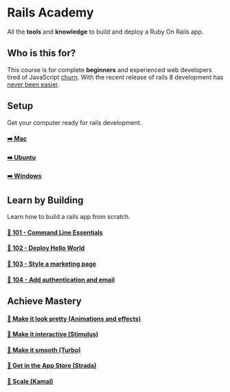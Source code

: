 # Rails Academy

All the **tools** and **knowledge** to build and deploy a Ruby On Rails app.

## Who is this for?

This course is for complete **beginners** and experienced web developers tired of JavaScript [churn](https://www.abeautifulsite.net/posts/thoughts-on-framework-churn/). With the recent release of rails 8 development has [never been easier](https://www.youtube.com/watch?v=-cEn_83zRFw).

## Setup

Get your computer ready for rails development.

#### [:arrow_right: Mac](mac/README.md)

#### [:arrow_right: Ubuntu](ubuntu/README.md)

#### [:arrow_right: Windows](win/README.md)

## Learn by Building

Learn how to build a rails app from scratch.

#### [:green_book: 101 - Command Line Essentials](https://github.com/justintanner/ra-101)

#### [:green_book: 102 - Deploy Hello World](https://github.com/justintanner/ra-102)

#### [:green_book: 103 - Style a marketing page](https://github.com/justintanner/ra-103)

#### [:green_book: 104 - Add authentication and email](https://github.com/justintanner/ra-104)

## Achieve Mastery

#### [:open_book: Make it look pretty (Animations and effects)]()

#### [:open_book: Make it interactive (Stimulus)]()

#### [:open_book: Make it smooth (Turbo)]()

#### [:open_book: Get in the App Store (Strada)]()

#### [:open_book: Scale (Kamal)]()



